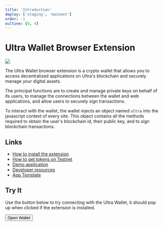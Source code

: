 ```yaml
---
title: 'Introduction'
deploy: ['staging', 'mainnet']
order: -1
oultine: [0, 4]
---
```


# Ultra Wallet Browser Extension

![](/images/uwax_main.png)

The Ultra Wallet browser extension is a crypto wallet that allows you to access decentralized applications on Ultra's blockchain and securely manage your digital assets.

The principal functions are to create and manage private keys on behalf of its users, to manage the connections between the wallet and web applications, and allow users to securely sign transactions.

To interact with the wallet, the wallet injects an object named `ultra` into the javascript context of every site. This object contains all the methods required to obtain the user's blockchain id, their public key, and to sign blockchain transactions.

## Links

-   [How to install the extension](./installing-extension.md)
-   [How to get tokens on Testnet](./get-tokens-testnet.md)
-   [Demo application](https://stackblitz.com/edit/ultra-wallet-test)
-   [Developer resources](./developer-resources.md)
-   [App Template](https://github.com/Stuyk/ultra-wallet-app-template)

## Try It

Use the button below to try connecting with the Ultra Wallet, it should pop up when clicked if the extension is installed.

<ClientOnly>
    <Button @onClick="openWallet" align="left">Open Wallet</Button>
</ClientOnly>

<script lang="ts" setup>
import { ref } from 'vue';

let isOpening = ref<bool>(false);

async function openWallet() {
    if (isOpening.value) {
        return;
    }

    isOpening.value = true;

    if (window && window.ultra) {
        await window.ultra.connect();
        alert('Wallet Connected!')
    } else {
        alert('Wallet Unavailable')
    }

    isOpening.value = false;
}
</script>
